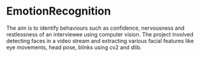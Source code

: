 # EmotionRecognition

The aim is to identify behaviours such as confidence, nervousness and restlessness of an interviewee using computer vision. The project involved detecting faces in a video stream and extracting various facial features like eye movements, head pose, blinks using cv2 and dlib.
